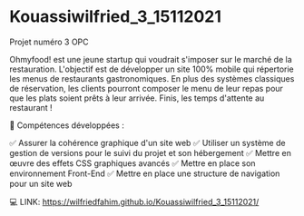# Kouassiwilfried_3_15112021

Projet numéro 3 OPC

Ohmyfood! est une jeune startup qui voudrait s'imposer sur le marché de la restauration. 
L'objectif est de développer un site 100% mobile qui répertorie les menus de restaurants gastronomiques. 
En plus des systèmes classiques de réservation, les clients pourront composer le menu de leur repas pour que les plats soient prêts à leur arrivée. 
Finis, les temps d'attente au restaurant !

🌟 Compétences développées :

✅ Assurer la cohérence graphique d'un site web
✅ Utiliser un système de gestion de versions pour le suivi du projet et son hébergement
✅ Mettre en œuvre des effets CSS graphiques avancés
✅ Mettre en place son environnement Front-End
✅ Mettre en place une structure de navigation pour un site web

💻 LINK: https://wilfriedfahim.github.io/Kouassiwilfried_3_15112021/
